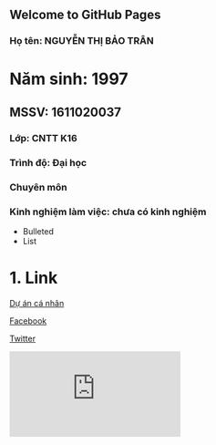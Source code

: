 ## Welcome to GitHub Pages

### Họ tên: NGUYỄN THỊ BẢO TRÂN
# Năm sinh: 1997
## MSSV: 1611020037
### Lớp: CNTT K16
### Trình độ: Đại học
### Chuyên môn
### Kinh nghiệm làm việc: chưa có kinh nghiệm

- Bulleted
- List
# 1. Link
[Dự án cá nhân ](https://github.com/baotrancnttk16/037_Tran)

[Facebook](https://www.facebook.com/nguyen.baotran.3110)

[Twitter](https://twitter.com/?lang=en)


 ![Image](https://www.facebook.com/photo.php?fbid=852554375094225&set=picfp.100010190106921&type=3&theater)

